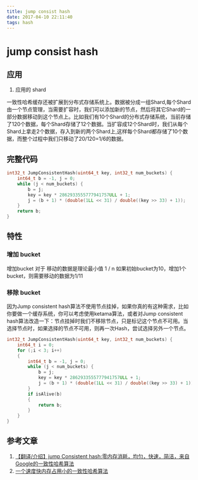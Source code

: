 ```yaml
---
title: jump consist hash
date: 2017-04-10 22:11:40
tags: hash
---
```

# jump consist hash

## 应用

1. 应用的 shard

一致性哈希缓存还被扩展到分布式存储系统上。数据被分成一组Shard,每个Shard由一个节点管理，当需要扩容时，我们可以添加新的节点，然后将其它Shard的一部分数据移动到这个节点上。比如我们有10个Shard的分布式存储系统，当前存储了120个数据，每个Shard存储了12个数据。当扩容成12个Shard时，我们从每个Shard上拿走2个数据，存入到新的两个Shard上,这样每个Shard都存储了10个数据，而整个过程中我们只移动了20/120=1/6的数据。

## 完整代码

```c
int32_t JumpConsistentHash(uint64_t key, int32_t num_buckets) {
    int64_t b = -1, j = 0;
    while (j < num_buckets) {
        b = j;
        key = key * 2862933555777941757ULL + 1;
        j = (b + 1) * (double(1LL << 31) / double((key >> 33) + 1));
    }
    return b;
}
```

## 特性

### 增加 bucket

增加bucket 对于 移动的数据是理论最小值 1 / n
如果初始bucket为10，增加1个bucket，则需要移动的数据为1/11

### 移除 bucket

因为Jump consistent hash算法不使用节点挂掉，如果你真的有这种需求，比如你要做一个缓存系统，你可以考虑使用ketama算法，或者对Jump consistent hash算法改造一下：节点挂掉时我们不移除节点，只是标记这个节点不可用。当选择节点时，如果选择的节点不可用，则再一次Hash，尝试选择另外一个节点。

```c
int32_t JumpConsistentHash(uint64_t key, int32_t num_buckets) {
    int64_t i = 0;
    for (;i < 3; i++)
    {
        int64_t b = -1, j = 0;
        while (j < num_buckets) {
            b = j;
            key = key * 2862933555777941757ULL + 1;
            j = (b + 1) * (double(1LL << 31) / double((key >> 33) + 1));
        }
        if isAlive(b)
        {
            return b;
        }
    }
}
```

## 参考文章
1. [【翻译/介绍】jump Consistent hash:零内存消耗，均匀，快速，简洁，来自Google的一致性哈希算法](https://blog.helong.info//blog/2015/03/13/jump_consistent_hash/)
1. [一个速度快内存占用小的一致性哈希算法](http://colobu.com/2016/03/22/jump-consistent-hash/)